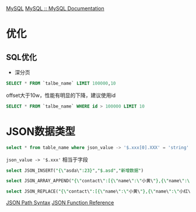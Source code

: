 [MySQL](https://www.mysql.com/)
[MySQL :: MySQL Documentation](https://dev.mysql.com/doc/)
# 优化
## SQL优化
- 深分页
```sql
SELECT * FROM `talbe_name` LIMIT 100000,10
```
offset大于10w，性能有明显的下降，建议使用id
```sql
SELECT * FROM `talbe_name` WHERE id > 100000 LIMIT 10
```
# JSON数据类型
```sql
select * from table_name where json_value -> '$.xxx[0].XXX' = 'string'
```
`json_value -> '$.xxx'` 相当于字段
```sql
select JSON_INSERT("{\"asda\":23}","$.asd","新增数据")
```
```sql
select JSON_ARRAY_APPEND("{\"contact\":[{\"name\":\"小黄\"},{\"name\":\"小红\"}]}","$.contact",JSON_OBJECT("asd",1))
```
```sql
select JSON_REPLACE("{\"contact\":[{\"name\":\"小黄\"},{\"name\":\"小红\"}]}","$.contact","$.contact[0].name","小蓝")
```
[JSON Path Syntax](https://dev.mysql.com/doc/refman/5.7/en/json.html)
[JSON Function Reference](https://dev.mysql.com/doc/refman/5.7/en/json-function-reference.html)



